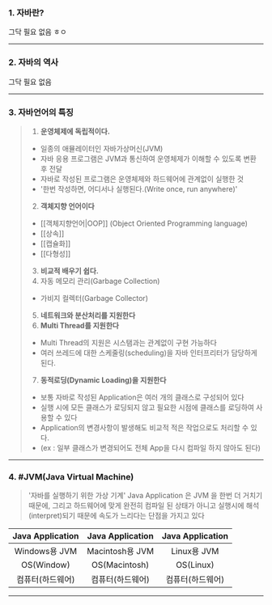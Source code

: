 ### 1. 자바란?
그닥 필요 없음 ㅎㅇ

---
### 2. 자바의 역사
그닥 필요 없음

---
### 3. 자바언어의 특징
>1. **운영체제에 독립적이다.**
>	- 일종의 애뮬레이터인 자바가상머신(JVM) 
>	- 자바 응용 프로그램은 JVM과 통신하여 운영체제가 이해할 수 있도록 변환 후 전달
>	- 자바로 작성된 프로그램은 운영체제와 하드웨어에 관계없이 실행한 것
>	- '한번 작성하면, 어디서나 실행된다.(Write once, run anywhere)'
>2. **객체지향 언어이다**
>	- [[객체지향언어|OOP]] (Object Oriented Programming language)
>	- [[상속]]
>	- [[캡슐화]]
>	- [[다형성]]
>3. **비교적 배우기 쉽다.**
>4. 자동 메모리 관리(Garbage Collection)
>	- 가비지 컬렉터(Garbage Collector)
>5. **네트워크와 분산처리를 지원한다**
>6. **Multi Thread를 지원한다**
>	- Multi Thread의 지원은 시스탬과는 관계없이 구현 가능하다
>	- 여러 쓰레드에 대한 스케줄링(scheduling)을 자바 인터프리터가 담당하게 된다.
>7. **동적로딩(Dynamic Loading)을 지원한다**
>	- 보통 자바로 작성된 Application은 여러 개의 클래스로 구성되어 있다
>	- 실행 시에 모든 클래스가 로딩되지 않고 필요한 시점에 클래스를 로딩하여 사용할 수 있다
>	- Application의 변경사항이 발생해도 비교적 적은 작업으로도 처리할 수 있다.
>	- (ex : 일부 클래스가 변경되어도 전체 App을 다시 컴파일 하지 않아도 된다)
---
### 4. #JVM(Java Virtual Machine)
>'자바를 실행하기 위한 가상 기계'
>Java Application 은 JVM 을 한번 더 거치기 때문에, 그리고 하드웨어에 맞게 완전히 컴파일 된 상태가 아니고 실행시에 해석(interpret)되기 때문에 속도가 느리다는 단점을 가지고 있다

| Java Application | Java Application | Java Application |
|:---:|:---:|:---:|
| Windows용 JVM | Macintosh용 JVM | Linux용 JVM |
| OS(Window) | OS(Macintosh) | OS(Linux) |
| 컴퓨터(하드웨어) | 컴퓨터(하드웨어) | 컴퓨터(하드웨어) |

---